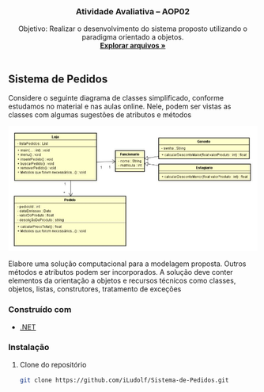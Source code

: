 
<br />

  <h3 align="center">Atividade Avaliativa – AOP02</h3>

  <p align="center">
    Objetivo: Realizar o desenvolvimento do sistema proposto utilizando o paradigma orientado a objetos.
    <br />
    <a href="https://github.com/iLudolf/Sistema-de-Pedidos"><strong>Explorar arquivos »</strong></a>
    <br />
    <br />   
  </p>
</p>

<!-- ABOUT THE PROJECT -->
## Sistema de Pedidos

Considere o seguinte diagrama de classes simplificado, conforme estudamos no material e nas aulas online. Nele, podem ser
vistas as classes com algumas sugestões de atributos e métodos

[![Diagrama de classes simplificado][product-screenshot]](https://example.com)

Elabore uma solução computacional para a modelagem proposta. Outros métodos e atributos podem ser incorporados. A solução deve conter elementos da orientação a objetos e recursos técnicos como classes, objetos, listas, construtores, tratamento de exceções


### Construído com

* [.NET](https://dotnet.microsoft.com/download)

### Instalação

1. Clone do repositório
   ```sh
   git clone https://github.com/iLudolf/Sistema-de-Pedidos.git
   ```


<!-- MARKDOWN LINKS & IMAGES -->
<!-- https://www.markdownguide.org/basic-syntax/#reference-style-links -->
[contributors-shield]: https://img.shields.io/github/contributors/othneildrew/Best-README-Template.svg?style=for-the-badge
[contributors-url]: https://github.com/othneildrew/Best-README-Template/graphs/contributors
[forks-shield]: https://img.shields.io/github/forks/othneildrew/Best-README-Template.svg?style=for-the-badge
[forks-url]: https://github.com/othneildrew/Best-README-Template/network/members
[stars-shield]: https://img.shields.io/github/stars/othneildrew/Best-README-Template.svg?style=for-the-badge
[stars-url]: https://github.com/othneildrew/Best-README-Template/stargazers
[issues-shield]: https://img.shields.io/github/issues/othneildrew/Best-README-Template.svg?style=for-the-badge
[issues-url]: https://github.com/othneildrew/Best-README-Template/issues
[license-shield]: https://img.shields.io/github/license/othneildrew/Best-README-Template.svg?style=for-the-badge
[license-url]: https://github.com/othneildrew/Best-README-Template/blob/master/LICENSE.txt
[linkedin-shield]: https://img.shields.io/badge/-LinkedIn-black.svg?style=for-the-badge&logo=linkedin&colorB=555
[linkedin-url]: https://linkedin.com/in/othneildrew
[product-screenshot]: img/01.jpg
